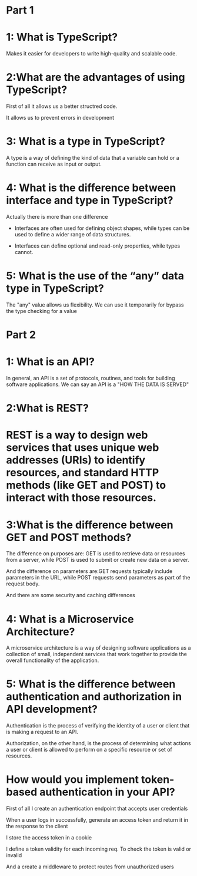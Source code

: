 # Part 1

<h1>1: What is TypeScript?</h1>

Makes it easier for developers to write high-quality and scalable code.

<h1>2:What are the advantages of using TypeScript?</h1>

First of all it allows us a better structred code.

It allows us to prevent errors in development

<h1>3: What is a type in TypeScript?</h1>
A type is a way of defining the kind of data that a variable can hold or a function can receive as input or output.

<h1>4: What is the difference between interface and type in TypeScript?</h1>

Actually there is more than one difference

- Interfaces are often used for defining object shapes, while types can be used to define a wider range of data structures.

- Interfaces can define optional and read-only properties, while types cannot.

<h1>5: What is the use of the “any” data type in TypeScript?</h1>

The "any" value allows us flexibility.
We can use it temporarily for bypass the type checking for a value

# Part 2

<h1>1: What is an API?</h1>
In general, an API is a set of protocols, routines, and tools for building software applications. 
We can say an API is a "HOW THE DATA IS SERVED"

<h1>2:What is REST?<h1>
REST is a way to design web services that uses unique web addresses (URIs) to identify resources, and standard HTTP methods (like GET and POST) to interact with those resources.

<h1>3:What is the difference between GET and POST methods?</h1>

The difference on purposes are:
GET is used to retrieve data or resources from a server, while POST is used to submit or create new data on a server.

And the difference on parameters are:GET requests typically include parameters in the URL, while POST requests send parameters as part of the request body.

And there are some security and caching differences

<h1>4: What is a Microservice Architecture? </h1>
A microservice architecture is a way of designing software applications as a collection of small, independent services that work together to provide the overall functionality of the application.

<h1>5: What is the difference between authentication and authorization in API development?</h1>

Authentication is the process of verifying the identity of a user or client that is making a request to an API.

Authorization, on the other hand, is the process of determining what actions a user or client is allowed to perform on a specific resource or set of resources.

<h1>How would you implement token-based authentication in your API?</h1>

First of all I create an authentication endpoint that accepts user credentials

When a user logs in successfully, generate an access token and return it in the response to the client

I store the access token in a cookie

I define a token validity for each incoming req.
To check the token is valid or invalid

And a create a middleware to protect routes from unauthorized users
